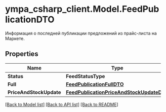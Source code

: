 # ympa_csharp_client.Model.FeedPublicationDTO
Информация о последней публикации предложений из прайс-листа на Маркете.

## Properties

Name | Type | Description | Notes
------------ | ------------- | ------------- | -------------
**Status** | **FeedStatusType** |  | [optional] 
**Full** | [**FeedPublicationFullDTO**](FeedPublicationFullDTO.md) |  | [optional] 
**PriceAndStockUpdate** | [**FeedPublicationPriceAndStockUpdateDTO**](FeedPublicationPriceAndStockUpdateDTO.md) |  | [optional] 

[[Back to Model list]](../README.md#documentation-for-models) [[Back to API list]](../README.md#documentation-for-api-endpoints) [[Back to README]](../README.md)

